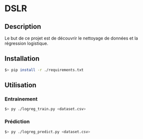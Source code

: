 # DSLR

## Description

Le but de ce projet est de découvrir le nettoyage de données et la régression logistique.

## Installation

``` bash
$> pip install -r ./requirements.txt
```

## Utilisation

### Entrainement

```bash
$> py ./logreg_train.py <dataset.csv>
```

### Prédiction

```bash
$> py ./logreg_predict.py <dataset.csv>
```
